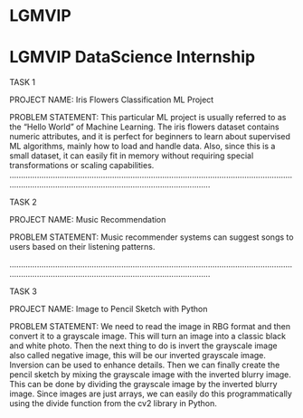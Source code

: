 # LGMVIP
# LGMVIP DataScience Internship


TASK 1

PROJECT NAME: Iris Flowers Classification ML Project

PROBLEM STATEMENT: This particular ML project is usually referred to as the “Hello World” of Machine Learning. The iris flowers dataset contains numeric attributes, and it is perfect for beginners to learn about supervised ML algorithms, mainly how to load and handle data. Also, since this is a small dataset, it can easily fit in memory without requiring special transformations or scaling capabilities.
....................................................................................................................................................................................................................

TASK 2

PROJECT NAME: Music Recommendation

PROBLEM STATEMENT: Music recommender systems can suggest songs to users based on their listening patterns.

....................................................................................................................................................................................................................

TASK 3

PROJECT NAME: Image to Pencil Sketch with Python

PROBLEM STATEMENT: We need to read the image in RBG format and then convert it to a grayscale image. This will turn an image into a classic black and white photo. Then the next thing to do is invert the grayscale image also called negative image, this will be our inverted grayscale image. Inversion can be used to enhance details. Then we can finally create the pencil sketch by mixing the grayscale image with the inverted blurry image. This can be done by dividing the grayscale image by the inverted blurry image. Since images are just arrays, we can easily do this programmatically using the divide function from the cv2 library in Python.
